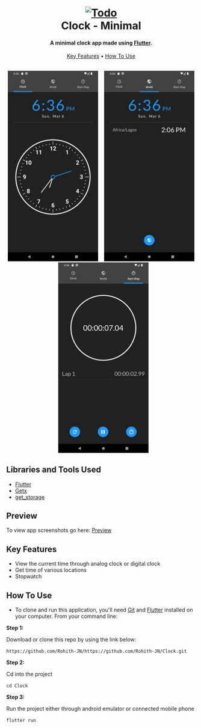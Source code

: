 <h1 align="center">
  <br>
  <a href=""><img src="https://user-images.githubusercontent.com/78314165/161206848-ad8a3de0-7bb0-43cf-a776-9ef72a759a9b.png" alt="Todo" width="200"></a>
  <br>
  Clock - Minimal
  <br>
</h1>

<h4 align="center">A minimal clock app made using <a href="https://flutter.dev" target="_blank">Flutter</a>.</h4>

<p align="center">
  <a href="#key-features">Key Features</a> •
  <a href="#how-to-use">How To Use</a> 
</p>
<br>
<div align = "center">
  <img src="https://github.com/Rohith-JN/Clock/blob/main/lib/screenshots/Clock.png" width="240" />&nbsp;&nbsp;&nbsp;
  <img src="https://github.com/Rohith-JN/Clock/blob/main/lib/screenshots/World_clock.png" width="240" /> &nbsp;&nbsp;
  <img src="https://github.com/Rohith-JN/Clock/blob/main/lib/screenshots/stop_watch.png" width="240" />
</div>

## Libraries and Tools Used

* [Flutter](https://flutter.dev/?gclid=CjwKCAiA866PBhAYEiwANkIneDzbcVakQmaNxZu0TmETLBg7Xq499c1YCZ1aIJL3LCU9lc7hUEgYIRoCsGAQAvD_BwE&gclsrc=aw.ds)
* [Getx](https://pub.dev/packages/get)
* [get_storage](https://pub.dev/packages/get_storage)

## Preview 

To view app screenshots go here: [Preview](https://github.com/Rohith-JN/Clock/tree/main/lib/screenshots)

## Key Features

* View the current time through analog clock or digital clock
* Get time of various locations
* Stopwatch

## How To Use

* To clone and run this application, you'll need [Git](https://git-scm.com) and [Flutter](https://flutter.dev/docs/get-started/install) installed on your computer. From your command line:

**Step 1:**

Download or clone this repo by using the link below:

```
https://github.com/Rohith-JN/https://github.com/Rohith-JN/Clock.git
```

**Step 2:**

Cd into the project

```
cd Clock
```

**Step 3:**

Run the project either through android emulator or connected mobile phone

```
flutter run
```
